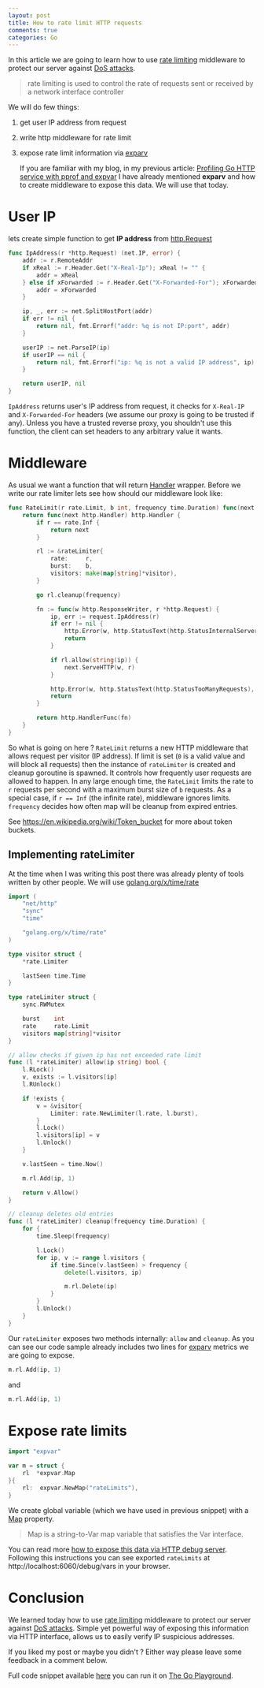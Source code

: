 ```yaml
---
layout: post
title: How to rate limit HTTP requests
comments: true
categories: Go
---
```


In this article we are going to learn how to use [rate limiting](https://en.wikipedia.org/wiki/Rate_limiting) middleware to protect our server against [DoS attacks](https://en.wikipedia.org/wiki/Denial-of-service_attack).

> rate limiting is used to control the rate of requests sent or received by a network interface controller

We will do few things:

1. get user IP address from request
2. write http middleware for rate limit
3. expose rate limit information via [exparv](https://golang.org/pkg/expvar/)

	If you are familiar with my blog, in my previous article: [Profiling Go HTTP service with pprof and expvar](https://rafallorenz.com/go/go-profiling-http-service-with-pprof-and-expvar/) I have already mentioned **exparv** and how to create middleware to expose this data. We will use that today.

# User IP

lets create simple function to get **IP address** from [http.Request](https://golang.org/pkg/net/http/#Request)

```go
func IpAddress(r *http.Request) (net.IP, error) {
	addr := r.RemoteAddr
	if xReal := r.Header.Get("X-Real-Ip"); xReal != "" {
		addr = xReal
	} else if xForwarded := r.Header.Get("X-Forwarded-For"); xForwarded != "" {
		addr = xForwarded
	}

	ip, _, err := net.SplitHostPort(addr)
	if err != nil {
		return nil, fmt.Errorf("addr: %q is not IP:port", addr)
	}

	userIP := net.ParseIP(ip)
	if userIP == nil {
		return nil, fmt.Errorf("ip: %q is not a valid IP address", ip)
	}

	return userIP, nil
}
```

`IpAddress` returns user's IP address from request, it checks for `X-Real-IP` and `X-Forwarded-For` headers (we assume our proxy is going to be trusted if any). Unless you have a trusted reverse proxy, you shouldn't use this function, the client can set headers to any arbitrary value it wants.

# Middleware

As usual we want a function that will return [Handler](https://golang.org/pkg/net/http/#Handler) wrapper.
Before we write our rate limiter lets see how should our middleware look like:

```go
func RateLimit(r rate.Limit, b int, frequency time.Duration) func(next http.Handler) http.Handler {
	return func(next http.Handler) http.Handler {
		if r == rate.Inf {
			return next
		}

		rl := &rateLimiter{
			rate:     r,
			burst:    b,
			visitors: make(map[string]*visitor),
		}

		go rl.cleanup(frequency)

		fn := func(w http.ResponseWriter, r *http.Request) {
			ip, err := request.IpAddress(r)
			if err != nil {
				http.Error(w, http.StatusText(http.StatusInternalServerError), http.StatusInternalServerError)
				return
			}

			if rl.allow(string(ip)) {
				next.ServeHTTP(w, r)
			}

			http.Error(w, http.StatusText(http.StatusTooManyRequests), http.StatusTooManyRequests)
			return
		}

		return http.HandlerFunc(fn)
	}
}
```

So what is going on here ? `RateLimit` returns a new HTTP middleware that allows request per visitor (IP address). If limit is set (`0` is a valid value and will block all requests) then the instance of `rateLimiter` is created and cleanup goroutine is spawned. It controls how frequently user requests are allowed to happen. In any large enough time, the `RateLimit` limits the rate to `r` requests per second with a maximum burst size of `b` requests. As a special case, if `r == Inf` (the infinite rate), middleware ignores limits. `frequency` decides how often map will be cleanup from expired entries.

See https://en.wikipedia.org/wiki/Token_bucket for more about token buckets.

## Implementing rateLimiter

At the time when I was writing this post there was already plenty of tools written by other people. We will use [golang.org/x/time/rate](https://pkg.go.dev/golang.org/x/time/rate?tab=doc)

```go
import (
	"net/http"
	"sync"
	"time"

	"golang.org/x/time/rate"
)

type visitor struct {
	*rate.Limiter

	lastSeen time.Time
}

type rateLimiter struct {
	sync.RWMutex

	burst    int
	rate     rate.Limit
	visitors map[string]*visitor
}

// allow checks if given ip has not exceeded rate limit
func (l *rateLimiter) allow(ip string) bool {
	l.RLock()
	v, exists := l.visitors[ip]
	l.RUnlock()

	if !exists {
		v = &visitor{
			Limiter: rate.NewLimiter(l.rate, l.burst),
		}
		l.Lock()
		l.visitors[ip] = v
		l.Unlock()
	}

	v.lastSeen = time.Now()

	m.rl.Add(ip, 1)

	return v.Allow()
}

// cleanup deletes old entries
func (l *rateLimiter) cleanup(frequency time.Duration) {
	for {
		time.Sleep(frequency)

		l.Lock()
		for ip, v := range l.visitors {
			if time.Since(v.lastSeen) > frequency {
				delete(l.visitors, ip)

				m.rl.Delete(ip)
			}
		}
		l.Unlock()
	}
}
```

Our `rateLimiter` exposes two methods internally: `allow` and `cleanup`. As you can see our code sample already includes two lines for [exparv](https://golang.org/pkg/expvar/) metrics we are going to expose.

```go
m.rl.Add(ip, 1)
```

and 

```go
m.rl.Add(ip, 1)
```

# Expose rate limits

```go
import "expvar"

var m = struct {
	rl  *expvar.Map
}{
	rl:  expvar.NewMap("rateLimits"),
}
```

We create global variable (which we have used in previous snippet) with a [Map](https://golang.org/pkg/expvar/#Map) property.

> Map is a string-to-Var map variable that satisfies the Var interface.

You can read more [how to expose this data via HTTP debug server](https://rafallorenz.com/go/go-profiling-http-service-with-pprof-and-expvar/#usage). Following this instructions you can see exported `rateLimits` at http://localhost:6060/debug/vars in your browser.

# Conclusion

We learned today how to use [rate limiting](https://en.wikipedia.org/wiki/Rate_limiting) middleware to protect our server against [DoS attacks](https://en.wikipedia.org/wiki/Denial-of-service_attack). Simple yet powerful way of exposing this information via HTTP interface, allows us to easily verify IP suspicious addresses.

If you liked my post or maybe you didn't ? Either way please leave some feedback in a comment below.

Full code snippet available [here](https://gist.github.com/vardius/d06c255982a0f95261956d06a5774eb8) you can run it on [The Go Playground](https://play.golang.org/p/NVhqAJ4s_oq).
